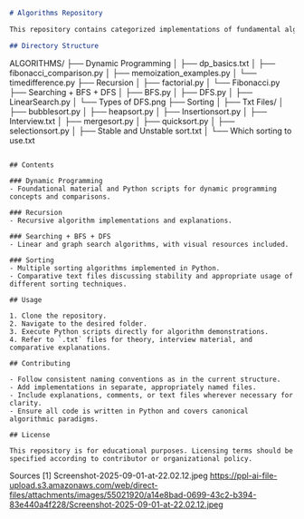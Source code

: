 ```markdown
# Algorithms Repository

This repository contains categorized implementations of fundamental algorithms in Python, organized for structured learning and usage. The project directory is divided into key algorithmic paradigms with clearly named files and folders.

## Directory Structure

```
ALGORITHMS/
├── Dynamic Programming
│   ├── dp_basics.txt
│   ├── fibonacci_comparison.py
│   ├── memoization_examples.py
│   └── timedifference.py
├── Recursion
│   ├── factorial.py
│   └── Fibonacci.py
├── Searching + BFS + DFS
│   ├── BFS.py
│   ├── DFS.py
│   ├── LinearSearch.py
│   └── Types of DFS.png
├── Sorting
│   ├── Txt Files/
│   ├── bubblesort.py
│   ├── heapsort.py
│   ├── Insertionsort.py
│   ├── Interview.txt
│   ├── mergesort.py
│   ├── quicksort.py
│   ├── selectionsort.py
│   ├── Stable and Unstable sort.txt
│   └── Which sorting to use.txt
```

## Contents

### Dynamic Programming
- Foundational material and Python scripts for dynamic programming concepts and comparisons.

### Recursion
- Recursive algorithm implementations and explanations.

### Searching + BFS + DFS
- Linear and graph search algorithms, with visual resources included.

### Sorting
- Multiple sorting algorithms implemented in Python.
- Comparative text files discussing stability and appropriate usage of different sorting techniques.

## Usage

1. Clone the repository.
2. Navigate to the desired folder.
3. Execute Python scripts directly for algorithm demonstrations.
4. Refer to `.txt` files for theory, interview material, and comparative explanations.

## Contributing

- Follow consistent naming conventions as in the current structure.
- Add implementations in separate, appropriately named files.
- Include explanations, comments, or text files wherever necessary for clarity.
- Ensure all code is written in Python and covers canonical algorithmic paradigms.

## License

This repository is for educational purposes. Licensing terms should be specified according to contributor or organizational policy.
```

Sources
[1] Screenshot-2025-09-01-at-22.02.12.jpeg https://ppl-ai-file-upload.s3.amazonaws.com/web/direct-files/attachments/images/55021920/a14e8bad-0699-43c2-b394-83e440a4f228/Screenshot-2025-09-01-at-22.02.12.jpeg
